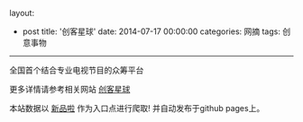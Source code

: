 layout: 
  - post 
title: '创客星球' 
date: 2014-07-17 00:00:00 
categories: 网摘 
tags: 创意事物 
---

全国首个结合专业电视节目的众筹平台  

更多详情请参考相关网站 [创客星球](http://www.themakers.cn)  

本站数据以 [新品啦](http://xinpinla.com/) 作为入口点进行爬取! 并自动发布于github pages上。  
